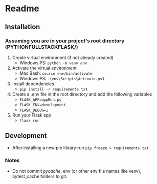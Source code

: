 # Readme

## Installation
### Assuming you are in your project's root directory (PYTHONFULLSTACKFLASK/)
1. Create virtual environment (if not already created)
    - Windows PS: `python -m venv env`    
2. Activate the virtual environment 
    - Mac Bash: `source env/bin/activate`
    - Windows PS: `.\env\Scripts\Activate.ps1`  
3. Install dependencies 
    - `pip install -r requirements.txt`
4. Create a .env file in the root directory and add the following variables
    - `FLASK_APP=appRun.py`
    - `FLASK_ENV=development`
    - `FLASK_DEBUG=1`
4. Run your Flask app
    - `flask run`   

## Development
- After installing a new pip library run `pip freeze > requirements.txt`                  

### Notes
- Do not commit _pycache_, env (or other env file names like venv), pytest_cache folders to git.